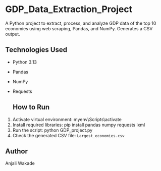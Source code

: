 # GDP_Data_Extraction_Project

A Python project to extract, process, and analyze GDP data of the top 10 economies using web scraping, Pandas, and NumPy. Generates a CSV output.


## Technologies Used
- Python 3.13
- Pandas
- NumPy
- Requests

  ## How to Run
1. Activate virtual environment: myenv\Scripts\activate
2.  Install required libraries:   pip install pandas numpy requests lxml
3.  Run the script:  python GDP_project.py
4.  Check the generated CSV file: `Largest_economies.csv`

## Author
Anjali Wakade
